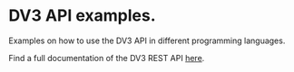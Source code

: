 # DV3 API examples.

Examples on how to use the DV3 API in different programming languages.

Find a full documentation of the DV3 REST API [here](http://docs.datavalidation.apiary.io/).
